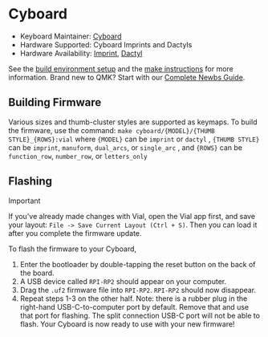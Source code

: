 # Cyboard

* Keyboard Maintainer: [Cyboard](https://github.com/Cyboard-DigitalTailor)
* Hardware Supported: Cyboard Imprints and Dactyls
* Hardware Availability: [Imprint](https://www.cyboard.digital/product-page/imprint), [Dactyl](https://www.cyboard.digital/product-page/custom-dactyl-manuform)

See the [build environment setup](https://docs.qmk.fm/#/getting_started_build_tools) and the [make instructions](https://docs.qmk.fm/#/getting_started_make_guide) for more information. Brand new to QMK? Start with our [Complete Newbs Guide](https://docs.qmk.fm/#/newbs).

## Building Firmware

Various sizes and thumb-cluster styles are supported as keymaps. To build the firmware, use the command:
`make cyboard/{MODEL}/{THUMB STYLE}_{ROWS}:vial`
where `{MODEL}` can be `imprint` or `dactyl`
, `{THUMB STYLE}` can be `imprint`, `manuform`, `dual_arcs`, or `single_arc`
, and `{ROWS}` can be `function_row`, `number_row`, or `letters_only`

## Flashing

> [!IMPORTANT]  
> If you've already made changes with Vial, open the Vial app first, and save your layout: `File -> Save Current Layout (Ctrl + S)`.  Then you can load it after you complete the firmware update.

To flash the firmware to your Cyboard,
1. Enter the bootloader by double-tapping the reset button on the back of the board.
2. A USB device called `RPI-RP2` should appear on your computer.
3. Drag the `.uf2` firmware file into `RPI-RP2`.  `RPI-RP2` should now disappear.
4. Repeat steps 1-3 on the other half.  Note: there is a rubber plug in the right-hand USB-C-to-computer port by default. Remove that and use that port for flashing. The split connection USB-C port will not be able to flash.
Your Cyboard is now ready to use with your new firmware!
